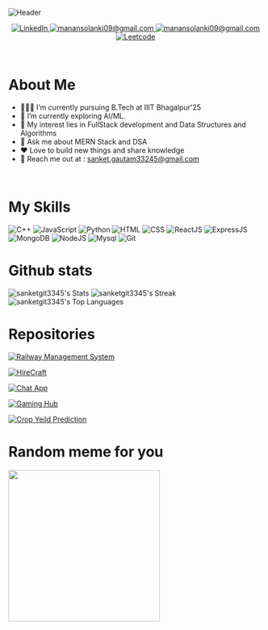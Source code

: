 ![Header](banner.png)

<p align="center">
 <a href="https://www.linkedin.com/in/sanket-444b01239/" target="_blank">
  <img src="https://img.shields.io/badge/LinkedIn-0077B5?style=for-the-badge&logo=linkedin&logoColor=white" alt = "LinkedIn" />
  </a>
  <a href="mailto:sanket.gautam33245@gmail.com" target="_blank">
  <img src="https://img.shields.io/badge/Gmail-D14836?style=for-the-badge&logo=gmail&logoColor=white" alt="manansolanki09@gmail.com"/>
 </a>
 <a href="https://github.com/sanketgit3345" target="_blank">
  <img src="https://img.shields.io/badge/GitHub-100000?style=for-the-badge&logo=github&logoColor=white" alt="manansolanki09@gmail.com"/>
 </a>
  <a href="https://leetcode.com/sanket33245" target="_blank">
  <img src="https://img.shields.io/badge/-LeetCode-FFA116?style=for-the-badge&logo=LeetCode&logoColor=black" alt="Leetcode"/>
 </a>
</p>
<br />

# About Me #

- 👨🏽‍💻 I’m currently pursuing B.Tech at IIIT Bhagalpur'25 <br>
- 🌱 I’m currently exploring AI/ML.  
- 🤔 My interest lies in FullStack development and Data Structures and Algorithms
- 💬 Ask me about MERN Stack and DSA
- ❤️  Love to build new things and share knowledge
- 📧 Reach me out at : sanket.gautam33245@gmail.com

<br />

# My Skills #
![C++](https://img.shields.io/badge/C%2B%2B-00599C?style=for-the-badge&logo=c%2B%2B&logoColor=white)
![JavaScript](https://img.shields.io/badge/JavaScript-323330?style=for-the-badge&logo=javascript&logoColor=F7DF1E)
![Python](https://img.shields.io/badge/Python-316192?style=for-the-badge&logo=python&logoColor=white)
![HTML](https://img.shields.io/badge/HTML5-E34F26?style=for-the-badge&logo=html5&logoColor=white)
![CSS](https://img.shields.io/badge/CSS-239120?&style=for-the-badge&logo=css3&logoColor=white)
![ReactJS](https://img.shields.io/badge/React-20232A?style=for-the-badge&logo=react&logoColor=61DAF)
![ExpressJS](https://img.shields.io/badge/Express.js-404D59?style=for-the-badge)
![MongoDB](https://img.shields.io/badge/MongoDB-4EA94B?style=for-the-badge&logo=mongodb&logoColor=white)
![NodeJS](https://img.shields.io/badge/NodeJS-20232A?style=for-the-badge&logo=Node&logoColor=61DAF)
![Mysql](https://img.shields.io/badge/MySQL-00000F?style=for-the-badge&logo=mysql&logoColor=white)
![Git](https://img.shields.io/badge/GIT-E44C30?style=for-the-badge&logo=git&logoColor=white)

# Github stats #
![sanketgit3345's Stats](https://github-readme-stats.vercel.app/api?username=sanketgit3345&theme=dracula&show_icons=true&hide_border=true&count_private=true)
![sanketgit3345's Streak](https://github-readme-streak-stats.herokuapp.com/?user=sanketgit3345&theme=dracula&hide_border=true)
![sanketgit3345's Top Languages](https://github-readme-stats.vercel.app/api/top-langs/?username=sanketgit3345&theme=dracula&show_icons=true&hide_border=true&layout=compact)

# Repositories

[![Railway Management System](https://github-readme-stats.vercel.app/api/pin/?username=sanketgit3345&repo=Railway-Management-System&theme=dracula&show_icons=true&hide_border=true&layout=compact)](https://github.com/sanketgit3345/Railway-Management-System)

[![HireCraft](https://github-readme-stats.vercel.app/api/pin/?username=sanketgit3345&repo=HireCraft&theme=dracula&show_icons=true&hide_border=true&layout=compact)](https://github.com/sanketgit3345/HireCraft)

[![Chat App](https://github-readme-stats.vercel.app/api/pin/?username=sanketgit3345&repo=chatApp&theme=dracula&show_icons=true&hide_border=true&layout=compact)](https://github.com/sanketgit3345/chatApp)

[![Gaming Hub](https://github-readme-stats.vercel.app/api/pin/?username=sanketgit3345&repo=Gaming-Hub&theme=dracula&show_icons=true&hide_border=true&layout=compact)](https://github.com/sanketgit3345/Gaming-Hub)

[![Crop Yeild Prediction](https://github-readme-stats.vercel.app/api/pin/?username=sanketgit3345&repo=Crop_Yeild_Prediction&theme=dracula&show_icons=true&hide_border=true&layout=compact)](https://github.com/sanketgit3345/Crop_Yeild_Prediction)

# Random meme for you #
<img src='https://randommeme-five.vercel.app/' style="height: 300px;"/>
